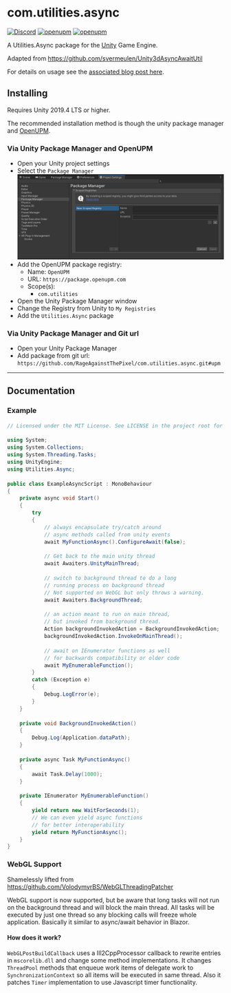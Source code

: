 # com.utilities.async

[![Discord](https://img.shields.io/discord/855294214065487932.svg?label=&logo=discord&logoColor=ffffff&color=7389D8&labelColor=6A7EC2)](https://discord.gg/xQgMW9ufN4) [![openupm](https://img.shields.io/npm/v/com.utilities.async?label=openupm&registry_uri=https://package.openupm.com)](https://openupm.com/packages/com.utilities.async/) [![openupm](https://img.shields.io/badge/dynamic/json?color=brightgreen&label=downloads&query=%24.downloads&suffix=%2Fmonth&url=https%3A%2F%2Fpackage.openupm.com%2Fdownloads%2Fpoint%2Flast-month%2Fcom.utilities.async)](https://openupm.com/packages/com.utilities.async/)

A Utilities.Async package for the [Unity](https://unity.com/) Game Engine.

Adapted from https://github.com/svermeulen/Unity3dAsyncAwaitUtil

For details on usage see the [associated blog post here](https://web.archive.org/web/20170926153045/http://www.stevevermeulen.com/index.php/2017/09/23/using-async-await-in-unity3d-2017/).

## Installing

Requires Unity 2019.4 LTS or higher.

The recommended installation method is though the unity package manager and [OpenUPM](https://openupm.com/packages/com.utilities.async).

### Via Unity Package Manager and OpenUPM

- Open your Unity project settings
- Select the `Package Manager`
![scoped-registries](images/package-manager-scopes.png)
- Add the OpenUPM package registry:
  - Name: `OpenUPM`
  - URL: `https://package.openupm.com`
  - Scope(s):
    - `com.utilities`
- Open the Unity Package Manager window
- Change the Registry from Unity to `My Registries`
- Add the `Utilities.Async` package

### Via Unity Package Manager and Git url

- Open your Unity Package Manager
- Add package from git url: `https://github.com/RageAgainstThePixel/com.utilities.async.git#upm`

---

## Documentation

### Example

```csharp
// Licensed under the MIT License. See LICENSE in the project root for license information.

using System;
using System.Collections;
using System.Threading.Tasks;
using UnityEngine;
using Utilities.Async;

public class ExampleAsyncScript : MonoBehaviour
{
    private async void Start()
    {
        try
        {
            // always encapsulate try/catch around
            // async methods called from unity events
            await MyFunctionAsync().ConfigureAwait(false);

            // Get back to the main unity thread
            await Awaiters.UnityMainThread;

            // switch to background thread to do a long
            // running process on background thread
            // Not supported on WebGL but only throws a warning.
            await Awaiters.BackgroundThread;

            // an action meant to run on main thread,
            // but invoked from background thread.
            Action backgroundInvokedAction = BackgroundInvokedAction;
            backgroundInvokedAction.InvokeOnMainThread();

            // await on IEnumerator functions as well
            // for backwards compatibility or older code
            await MyEnumerableFunction();
        }
        catch (Exception e)
        {
            Debug.LogError(e);
        }
    }

    private void BackgroundInvokedAction()
    {
        Debug.Log(Application.dataPath);
    }

    private async Task MyFunctionAsync()
    {
        await Task.Delay(1000);
    }

    private IEnumerator MyEnumerableFunction()
    {
        yield return new WaitForSeconds(1);
        // We can even yield async functions
        // for better interoperability
        yield return MyFunctionAsync();
    }
}
```

### WebGL Support

Shamelessly lifted from https://github.com/VolodymyrBS/WebGLThreadingPatcher

WebGL support is now supported, but be aware that long tasks will not run on the background thread and will block the main thread. All tasks will be executed by just one thread so any blocking calls will freeze whole application. Basically it similar to async/await behavior in Blazor.

#### How does it work?

`WebGLPostBuildCallback` uses a IIl2CppProcessor callback to rewrite entries in `mscorelib.dll` and change some method implementations. It changes `ThreadPool` methods that enqueue work items of delegate work to `SynchronizationContext` so all items will be executed in same thread. Also it patches `Timer` implementation to use Javascript timer functionality.
